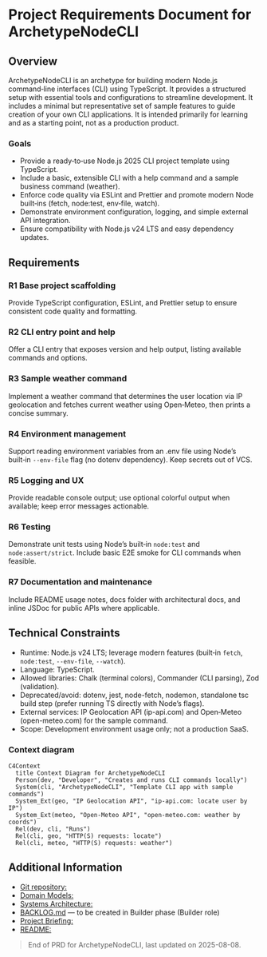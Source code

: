 # Project Requirements Document for ArchetypeNodeCLI

## Overview

ArchetypeNodeCLI is an archetype for building modern Node.js command‑line interfaces (CLI) using TypeScript. It provides a structured setup with essential tools and configurations to streamline development. It includes a minimal but representative set of sample features to guide creation of your own CLI applications. It is intended primarily for learning and as a starting point, not as a production product.

### Goals

- Provide a ready‑to‑use Node.js 2025 CLI project template using TypeScript.
- Include a basic, extensible CLI with a help command and a sample business command (weather).
- Enforce code quality via ESLint and Prettier and promote modern Node built‑ins (fetch, node:test, env‑file, watch).
- Demonstrate environment configuration, logging, and simple external API integration.
- Ensure compatibility with Node.js v24 LTS and easy dependency updates.

## Requirements

### R1 Base project scaffolding

Provide TypeScript configuration, ESLint, and Prettier setup to ensure consistent code quality and formatting.

### R2 CLI entry point and help

Offer a CLI entry that exposes version and help output, listing available commands and options.

### R3 Sample weather command

Implement a weather command that determines the user location via IP geolocation and fetches current weather using Open‑Meteo, then prints a concise summary.

### R4 Environment management

Support reading environment variables from an .env file using Node’s built‑in `--env-file` flag (no dotenv dependency). Keep secrets out of VCS.

### R5 Logging and UX

Provide readable console output; use optional colorful output when available; keep error messages actionable.

### R6 Testing

Demonstrate unit tests using Node’s built‑in `node:test` and `node:assert/strict`. Include basic E2E smoke for CLI commands when feasible.

### R7 Documentation and maintenance

Include README usage notes, docs folder with architectural docs, and inline JSDoc for public APIs where applicable.

## Technical Constraints

- Runtime: Node.js v24 LTS; leverage modern features (built‑in `fetch`, `node:test`, `--env-file`, `--watch`).
- Language: TypeScript.
- Allowed libraries: Chalk (terminal colors), Commander (CLI parsing), Zod (validation).
- Deprecated/avoid: dotenv, jest, node-fetch, nodemon, standalone tsc build step (prefer running TS directly with Node’s flags).
- External services: IP Geolocation API (ip-api.com) and Open‑Meteo (open-meteo.com) for the sample command.
- Scope: Development environment usage only; not a production SaaS.

### Context diagram

```mermaid
C4Context
  title Context Diagram for ArchetypeNodeCLI
  Person(dev, "Developer", "Creates and runs CLI commands locally")
  System(cli, "ArchetypeNodeCLI", "Template CLI app with sample commands")
  System_Ext(geo, "IP Geolocation API", "ip-api.com: locate user by IP")
  System_Ext(meteo, "Open-Meteo API", "open-meteo.com: weather by coords")
  Rel(dev, cli, "Runs")
  Rel(cli, geo, "HTTP(S) requests: locate")
  Rel(cli, meteo, "HTTP(S) requests: weather")
```

## Additional Information

- [Git repository: ](https://github.com/AIDDbot/ArchetypeNodeCLI)
- [Domain Models:](./DOMAIN.md)
- [Systems Architecture:](./SYSTEMS.md)
- [BACKLOG.md]() — to be created in Builder phase (Builder role)
- [Project Briefing:](./archetype-node_cli.briefing.md)
- [README:](../README.md)

> End of PRD for ArchetypeNodeCLI, last updated on 2025-08-08.
